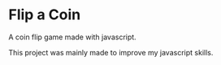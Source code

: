 # Flip a Coin
A coin flip game made with javascript.

This project was mainly made to improve my javascript skills.